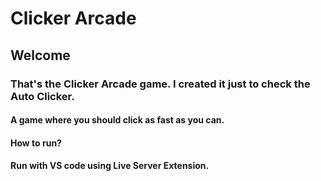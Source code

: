 # Clicker Arcade
## Welcome
### That's the Clicker Arcade game. I created it just to check the Auto Clicker.
#### A game where you should click as fast as you can.
#### How to run?
#### Run with VS code using Live Server Extension.
